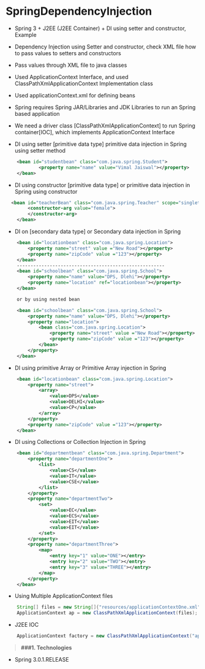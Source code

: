 # SpringDependencyInjection

* Spring 3 + J2EE (J2EE Container) + DI using setter and constructor, Example
* Dependency Injection using Setter and constructor, check XML file how to pass values to setters and constructors
* Pass values through XML file to java classes
* Used ApplicationContext Interface, and used ClassPathXmlApplicationContext Implementation class
* Used applicationContext.xml for defining beans
* Spring requires Spring JAR/Libraries and JDK Libraries to run an Spring based application 
* We need a driver class [ClassPathXmlApplicationContext] to run Spring container[IOC], which implements ApplicationContext Interface

* DI using setter [primitive data type] primitive data injection in Spring using setter method
```xml
 	<bean id="studentbean" class="com.java.spring.Student">  
    		<property name="name" value="Vimal Jaiswal"></property>  
  	</bean>
```
* DI using constructor [primitive data type] or primitive data injection in Spring using constructor
```xml
  <bean id="teacherBean" class="com.java.spring.Teacher" scope="singleton">
	  	<constructor-arg value="female">
	  	</constructor-arg>
	</bean>
```

* DI on [secondary data type] or Secondary data injection in Spring
```xml
	<bean id="locationbean" class="com.java.spring.Location">
		<property name="street" value ="New Road"></property>
		<property name="zipCode" value ="123"></property>
	</bean>
	------------------------------------------------------
	<bean id="schoolbean" class="com.java.spring.School">
		<property name="name" value="DPS, Dlehi"></property>
		<property name="location" ref="locationbean"></property>
	</bean>

	or by using nested bean

	<bean id="schoolbean" class="com.java.spring.School">
		<property name="name" value="DPS, Dlehi"></property>
		<property name="location">
			<bean class="com.java.spring.Location">
				<property name="street" value ="New Road"></property>
				<property name="zipCode" value ="123"></property>
			</bean>
		</property>
	</bean>
```

* DI using primitive Array or Primitive Array injection in Spring
```xml
	<bean id="locationbean" class="com.java.spring.Location">
		<property name="street">
			<array>
				<value>DPS</value>
				<value>DELHI</value>
				<value>CP</value>
			</array>
		</property>
		<property name="zipCode" value ="123"></property>
	</bean>
```

* DI using Collections or Collection Injection in Spring
```xml
	<bean id="departmentbean" class="com.java.spring.Department">
		<property name="departmentOne">
			<list>
				<value>CS</value>
				<value>IT</value>
				<value>CSE</value>
			</list>
		</property>
		<property name="departmentTwo">
			<set>
				<value>EC</value>
				<value>ECS</value>
				<value>EIT</value>
				<value>EIT</value>
			</set>
		</property>
		<property name="departmentThree">
			<map>
				<entry key="1" value="ONE"></entry>
				<entry key="2" value="TWO"></entry>
				<entry key="3" value="THREE"></entry>
			</map>
		</property>
	</bean>
```

* Using Multiple ApplicationContext files
```java
	String[] files = new String[]{"resources/applicationContextOne.xml","resources/applicationContextTwo.xml"};
	ApplicationContext ap = new ClassPathXmlApplicationContext(files);	
```

* J2EE IOC
```java
	ApplicationContext factory = new ClassPathXmlApplicationContext("applicationContext.xml");
```

> **###1. Technologies**
* Spring 3.0.1.RELEASE
